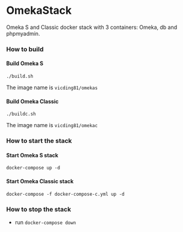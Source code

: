 # OmekaStack

Omeka S and Classic docker stack with 3 containers: Omeka, db and phpmyadmin. 

### How to build
#### Build Omeka S
```shell
./build.sh
```
The image name is `vicding81/omekas`

#### Build Omeka Classic
```shell
./buildc.sh
```
The image name is `vicding81/omekac`

### How to start the stack
#### Start Omeka S stack
```shell
docker-compose up -d
```

#### Start Omeka Classic stack
```shell
docker-compose -f docker-compose-c.yml up -d
```

### How to stop the stack
  * run `docker-compose down`

